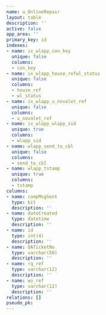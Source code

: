 ```yaml
---
name: u_OnlineRepair
layout: table
description: ''
active: false
app_area: ''
primary_key: id
indexes:
- name: ix_wlapp_con_key
  unique: false
  columns:
  - con_key
- name: ix_wlapp_house_refwl_status
  unique: false
  columns:
  - house_ref
  - wl_status
- name: ix_wlapp_u_novalet_ref
  unique: false
  columns:
  - u_novalet_ref
- name: ix_wlapp_wlapp_sid
  unique: true
  columns:
  - wlapp_sid
- name: wlapp_send_to_cbl
  unique: false
  columns:
  - send_to_cbl
- name: wlapp_tstamp
  unique: true
  columns:
  - tstamp
columns:
- name: compMsgSent
  type: bit
  description: ''
- name: dateCreated
  type: datetime
  description: ''
- name: id
  type: int(4)
  description: ''
- name: OATicketNo
  type: varchar(50)
  description: ''
- name: rq_ref
  type: varchar(12)
  description: ''
- name: wo_ref
  type: varchar(12)
  description: ''
relations: []
pseudo_pk: 
---
```


